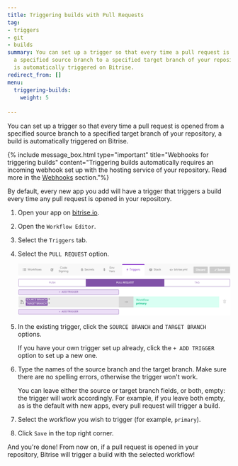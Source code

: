 ```yaml
---
title: Triggering builds with Pull Requests
tag:
- triggers
- git
- builds
summary: You can set up a trigger so that every time a pull request is opened from
  a specified source branch to a specified target branch of your repository, a build
  is automatically triggered on Bitrise.
redirect_from: []
menu:
  triggering-builds:
    weight: 5

---
```

You can set up a trigger so that every time a pull request is opened from a specified source branch to a specified target branch of your repository, a build is automatically triggered on Bitrise.

{% include message_box.html type="important" title="Webhooks for triggering builds" content="Triggering builds automatically requires an incoming webhook set up with the hosting service of your repository. Read more in the [Webhooks](/webhooks) section."%}

By default, every new app you add will have a trigger that triggers a build every time any pull request is opened in your repository.

1. Open your app on [bitrise.io](https://www.bitrise.io).
2. Open the `Workflow Editor`.
3. Select the `Triggers` tab.
4. Select the `PULL REQUEST` option.

   ![](/img/trigger-pull-request.png)
5. In the existing trigger, click the `SOURCE BRANCH` and `TARGET BRANCH` options.

   If you have your own trigger set up already, click the `+ ADD TRIGGER` option to set up a new one.
6. Type the names of the source branch and the target branch. Make sure there are no spelling errors, otherwise the trigger won't work.

   You can leave either the source or target branch fields, or both, empty: the trigger will work accordingly. For example, if you leave both empty, as is the default with new apps, every pull request will trigger a build.
7. Select the workflow you wish to trigger (for example, `primary`).
8. Click `Save` in the top right corner.

And you're done! From now on, if a pull request is opened in your repository, Bitrise will trigger a build with the selected workflow!
